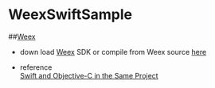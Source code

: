 # WeexSwiftSample

##[Weex](https://github.com/alibaba/weex)


- down load [Weex](http://gw.alicdn.com/bao/uploaded/LB14u_rKpXXXXaUXXXXXXXXXXXX.zip?spm=a219a.7629140.0.0.Y28vYL&file=LB14u_rKpXXXXaUXXXXXXXXXXXX.zip) SDK  or compile from Weex source [here](https://github.com/alibaba/weex)



- reference	   
 [Swift and Objective-C in the Same Project](https://developer.apple.com/library/ios/documentation/Swift/Conceptual/BuildingCocoaApps/MixandMatch.html)